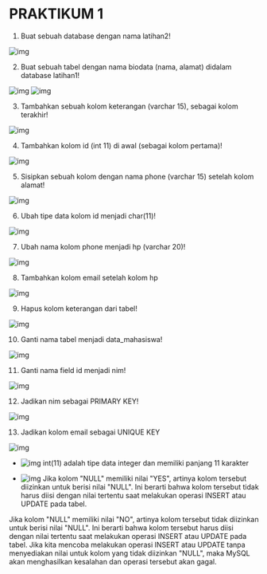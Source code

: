 # PRAKTIKUM 1

1. Buat sebuah database dengan nama latihan2!

![img](folder/1.png)

2. Buat sebuah tabel dengan nama biodata (nama, alamat) didalam
database latihan1!

![img](folder/2.png)
![img](folder/3.png)

3. Tambahkan sebuah kolom keterangan (varchar 15), sebagai kolom
terakhir!

![img](folder/4.png)

4. Tambahkan kolom id (int 11) di awal (sebagai kolom pertama)!

![img](folder/5.png)

5. Sisipkan sebuah kolom dengan nama phone (varchar 15) setelah
kolom alamat!

![img](folder/6.png)

6. Ubah tipe data kolom id menjadi char(11)!

![img](folder/7.png)

7. Ubah nama kolom phone menjadi hp (varchar 20)!

![img](folder/8.png)

8. Tambahkan kolom email setelah kolom hp

![img](folder/9.png)

9. Hapus kolom keterangan dari tabel!

![img](folder/10.png)

10. Ganti nama tabel menjadi data_mahasiswa!

![img](folder/11.png)

11. Ganti nama field id menjadi nim!

![img](folder/12.png)

12. Jadikan nim sebagai PRIMARY KEY!

![img](folder/13.png)

13. Jadikan kolom email sebagai UNIQUE KEY

![img](folder/14.png)


* ![img](folder/15.png)
int(11) adalah tipe data integer dan memiliki panjang 11 karakter

* ![img](folder/16.png)
Jika kolom "NULL" memiliki nilai "YES", artinya kolom tersebut diizinkan untuk berisi nilai "NULL". Ini berarti bahwa kolom tersebut tidak harus diisi dengan nilai tertentu saat melakukan operasi INSERT atau UPDATE pada tabel.

Jika kolom "NULL" memiliki nilai "NO", artinya kolom tersebut tidak diizinkan untuk berisi nilai "NULL". Ini berarti bahwa kolom tersebut harus diisi dengan nilai tertentu saat melakukan operasi INSERT atau UPDATE pada tabel. Jika kita mencoba melakukan operasi INSERT atau UPDATE tanpa menyediakan nilai untuk kolom yang tidak diizinkan "NULL", maka MySQL akan menghasilkan kesalahan dan operasi tersebut akan gagal.
